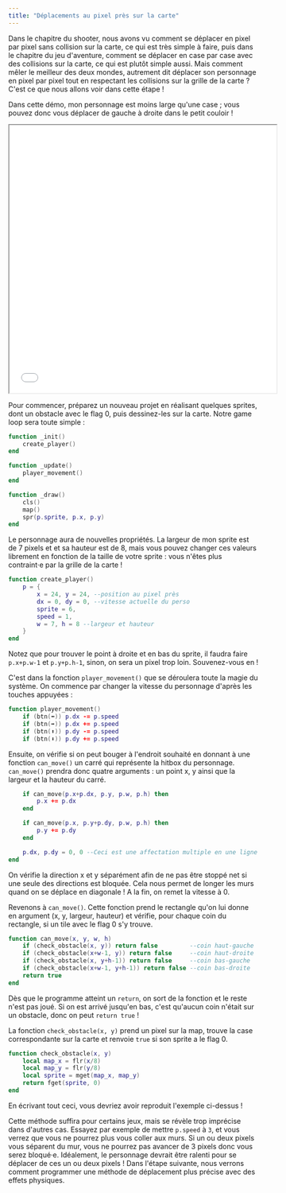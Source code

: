 ```yaml
---
title: "Déplacements au pixel près sur la carte"
---
```


Dans le chapitre du shooter, nous avons vu comment se déplacer en pixel par pixel sans collision sur la carte, ce qui est très simple à faire, puis dans le chapitre du jeu d'aventure, comment se déplacer en case par case avec des collisions sur la carte, ce qui est plutôt simple aussi. Mais comment mêler le meilleur des deux mondes, autrement dit déplacer son personnage en pixel par pixel tout en respectant les collisions sur la grille de la carte ? C'est ce que nous allons voir dans cette étape !

Dans cette démo, mon personnage est moins large qu'une case ; vous pouvez donc vous déplacer de gauche à droite dans le petit couloir !

<iframe width="538" height="539"
  src="/jeux-pico-8/demo-deplacement-pixel-simple/index.html">
</iframe>

Pour commencer, préparez un nouveau projet en réalisant quelques sprites, dont un obstacle avec le flag 0, puis dessinez-les sur la carte. Notre game loop sera toute simple :

```lua
function _init()
	create_player()
end

function _update()
	player_movement()
end

function _draw()
	cls()
	map()
	spr(p.sprite, p.x, p.y)
end
```

Le personnage aura de nouvelles propriétés. La largeur de mon sprite est de 7 pixels et et sa hauteur est de 8, mais vous pouvez changer ces valeurs librement en fonction de la taille de votre sprite : vous n'êtes plus contraint·e par la grille de la carte !

```lua
function create_player()
	p = {
		x = 24, y = 24, --position au pixel près
		dx = 0, dy = 0, --vitesse actuelle du perso
		sprite = 6,
		speed = 1,
		w = 7, h = 8 --largeur et hauteur
	}
end
```

Notez que pour trouver le point à droite et en bas du sprite, il faudra faire `p.x+p.w-1` et `p.y+p.h-1`, sinon, on sera un pixel trop loin. Souvenez-vous en !

C'est dans la fonction `player_movement()` que se déroulera toute la magie du système. On commence par changer la vitesse du personnage d'après les touches appuyées :

```lua
function player_movement()
	if (btn(⬅️)) p.dx -= p.speed
	if (btn(➡️)) p.dx += p.speed
	if (btn(⬆️)) p.dy -= p.speed
	if (btn(⬇️)) p.dy += p.speed
```

Ensuite, on vérifie si on peut bouger à l'endroit souhaité en donnant à une fonction `can_move()` un carré qui représente la hitbox du personnage. `can_move()` prendra donc quatre arguments : un point x, y ainsi que la largeur et la hauteur du carré.

```lua
	if can_move(p.x+p.dx, p.y, p.w, p.h) then
		p.x += p.dx
	end

	if can_move(p.x, p.y+p.dy, p.w, p.h) then
		p.y += p.dy
	end

	p.dx, p.dy = 0, 0 --Ceci est une affectation multiple en une ligne !
end
```

On vérifie la direction x et y séparément afin de ne pas être stoppé net si une seule des directions est bloquée. Cela nous permet de longer les murs quand on se déplace en diagonale ! A la fin, on remet la vitesse à 0.

Revenons à `can_move()`. Cette fonction prend le rectangle qu'on lui donne en argument (x, y, largeur, hauteur) et vérifie, pour chaque coin du rectangle, si un tile avec le flag 0 s'y trouve.

```lua
function can_move(x, y, w, h)
	if (check_obstacle(x, y)) return false         --coin haut-gauche
	if (check_obstacle(x+w-1, y)) return false     --coin haut-droite
	if (check_obstacle(x, y+h-1)) return false     --coin bas-gauche
	if (check_obstacle(x+w-1, y+h-1)) return false --coin bas-droite
	return true
end
```

Dès que le programme atteint un `return`, on sort de la fonction et le reste n'est pas joué. Si on est arrivé jusqu'en bas, c'est qu'aucun coin n'était sur un obstacle, donc on peut `return true` !

La fonction `check_obstacle(x, y)` prend un pixel sur la map, trouve la case correspondante sur la carte et renvoie `true` si son sprite a le flag 0.

```lua
function check_obstacle(x, y)
	local map_x = flr(x/8)
	local map_y = flr(y/8)
	local sprite = mget(map_x, map_y)
	return fget(sprite, 0)
end
```

En écrivant tout ceci, vous devriez avoir reproduit l'exemple ci-dessus !

Cette méthode suffira pour certains jeux, mais se révèle trop imprécise dans d'autres cas. Essayez par exemple de mettre `p.speed` à `3`, et vous verrez que vous ne pourrez plus vous coller aux murs. Si un ou deux pixels vous séparent du mur, vous ne pourrez pas avancer de 3 pixels donc vous serez bloqué·e. Idéalement, le personnage devrait être ralenti pour se déplacer de ces un ou deux pixels ! Dans l'étape suivante, nous verrons comment programmer une méthode de déplacement plus précise avec des effets physiques.

